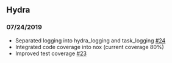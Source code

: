 ## Hydra
### 07/24/2019
* Separated logging into hydra_logging and task_logging [#24](https://github.com/fairinternal/hydra/issues/24)
* Integrated code coverage into nox (current coverage 80%)
* Improved test coverage [#23](https://github.com/fairinternal/hydra/issues/23)
